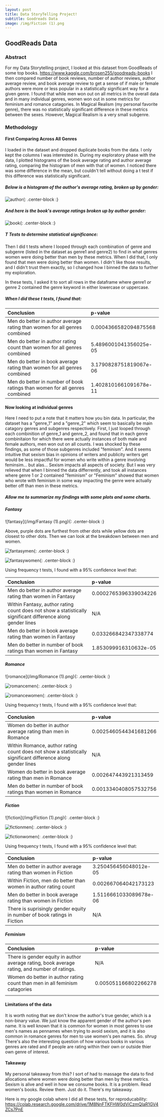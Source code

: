 ```yaml
---
layout: post
title: Data StoryTelling Project!
subtitle: Goodreads Data
image: /img/Fiction (1).png
---
```


## GoodReads Data

### Abstract

For my Data Storytelling project, I looked at this dataset from GoodReads of some top books. https://www.kaggle.com/brosen255/goodreads-books I then compared number of book reviews, number of author reviews, author average review, and book average review to get a sense of if male or female authors were more or less popular in a statistically significant way for a given genre. I found that while men won out on all metrics in the overall data and in many individual genres, women won out in some metrics for feminism and romance catagories. In Magical Realism (my personal favorite genre), there was no statistically significant difference in these metrics between the sexes. However, Magical Realism is a very small subgenre. 

### Methodology

#### First Comparing Across All Genres

I loaded in the dataset and dropped duplicate books from the data. I only kept the columns I was interested in. During my exploratory phase with the data, I plotted histograms of the book average rating and author average rating, comparing the histogram of men with that of women. I noticed there was some difference in the mean, but couldn't tell without doing a t test if this difference was statistically significant. 

##### Below is a histogram of the author's average rating, broken up by gender:

![author](/img/AuthorAveTotalHistograms.png){: .center-block :}

##### And here is the book's average ratings broken up by author gender:

![book](/img/BookTotalAve.png){: .center-block :}

##### T Tests to determine statistical significance:

Then I did t tests where I looped through each combination of genre and subgenre (listed in the dataset as genre1 and genre2) to find in what genres women were doing better than men by these metrics. When I did that, I only found that men were doing better than women. I didn't like those results, and I didn't trust them exactly, so I changed how I binned the data to further my exploration.

In these tests, I asked it to sort all rows in the dataframe where genre1 _or_ genre 2 contained the genre keyword in either lowercase or uppercase.

##### When I did these t tests, I found that:

| Conclusion | p-value|
| :------ |:--- |
|Men do better in author average rating than women for all genres combined|0.0004366582094875568| 
|Men do better in author rating count than women for all genres combined|5.4896001041356025e-05| 
|Men do better in book average rating than women for all genres combined|3.1790828751819067e-06|
|Men do better in number of book ratings than women for all genres combined|1.4028101661091678e-11|

#### Now looking at individual genres

Here I need to put a note that it matters how you bin data. In particular, the dataset has a "genre_1" and a "genre_2" which seem to basically be main catagory genres and subgenres respectively. First, I just looped through each combinition of genre_1 and genre_2, and found that in each genre combinitaion for which there were actually instances of both male and female authors, men won out on all counts. I was shocked by these findings, as some of those subgenres included "feminism". And it seems intuitive that sexism bias in opinions of writers and publicity writers get would be less impactful for women who write within a genre involving feminsim... but alas... Sexism impacts all aspects of society. But I was very relieved that when I binned the data differrently, and took all instances where genre 1 or 2 contained "feminism" or "Feminism" showed that women who wrote with feminism in some way impacting the genre were actually better off than men in these metrics. 

##### Allow me to summarize my findings with some plots and some charts.

##### Fantasy
![fantasy](/img/Fantasy (1).png){: .center-block :}

Above, purple dots are furthest from other dots while yellow dots are closest to other dots. 
Then we can look at the breakdown between men and women.

![fantasymen](/img/Fantasymen.png){: .center-block :}

![fantasywomen](/img/Fantasywomen.png){: .center-block :}

Using frequency t tests, I found with a 95% confidence level that:

| Conclusion | p-value|
| :------ |:--- |
|Men do better in author average rating than women in Fantasy|0.0002765396339034226| 
|Within Fantasy, author rating count does not show a statistically significant difference along gender lines|N/A| 
|Men do better in book average rating than women in Fantasy|0.033266842347338774|
|Men do better in number of book ratings than women in Fantasy|1.853099916310632e-05|

##### Romance
![romance](/img/Romance (1).png){: .center-block :}

![romancemen](/img/Romancemen.png){: .center-block :}

![romancewomen](/img/Romancewomen.png){: .center-block :}

Using frequency t tests, I found with a 95% confidence level that:

| Conclusion | p-value|
| :------ |:--- |
|Women do better in author average rating than men in Romance|0.0025460544341681266| 
|Within Romance, author rating count does not show a statistically significant difference along gender lines|N/A| 
|Women do better in book average rating than men in Romance|0.002647443921313459|
|Men do better in number of book ratings than women in Romance|0.0013340408057532756|

##### Fiction
![fiction](/img/Fiction (1).png){: .center-block :}

![fictionmen](/img/Fictionmen.png){: .center-block :}

![fictionwomen](/img/Fictionwomen.png){: .center-block :}

Using frequency t tests, I found with a 95% confidence level that:

| Conclusion | p-value|
| :------ |:--- |
|Men do better in author average rating than women in Fiction|3.250456456048012e-05| 
|Within Fiction, men do better than women in author rating count|0.002667064042173123| 
|Men do better in book average rating than women in Fiction|1.5116661033089678e-06|
|There is suprisingly gender equity in number of book ratings in Fiction|N/A|

##### Feminism

|Conclusion| p-value|
| :------ |:--- |
|There is gender equity in author average rating, book average rating, and number of ratings.| N/A|
|Women do better in author rating count than men in all feminism catagories|0.005051166802266278|
| | |

#### Limitations of the data
It is worth noting that we don't know the author's true gender, which is a non-binary value. We just know the apparent gender of the author's pen name. It is well known that it is common for women in most genres to use men's names as pennames when trying to avoid sexism, and it is also common in romance genres for men to use women's pen names. So. *shrug* There's also the interesting question of how various books in various genres are rated and if people are rating within their own or outside thier own genre of interest. 

#### Takeaway

My personal takeaway from this? I sort of had to massage the data to find allocations where women were doing better than men by these metrics. Sexism is alive and well in how we consume books. It is a problem. Read women's books. Review them. Just do it. There's my takeaway. 

Here is my google colab where I did all these tests, for reproducability:
https://colab.research.google.com/drive/1M8NnFTKFHW0dViCzmQIaR1GV4ZCs7PnE
